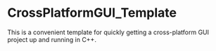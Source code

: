# CrossPlatformGUI_Template

This is a convenient template for quickly getting a cross-platform GUI project up and running in C++.